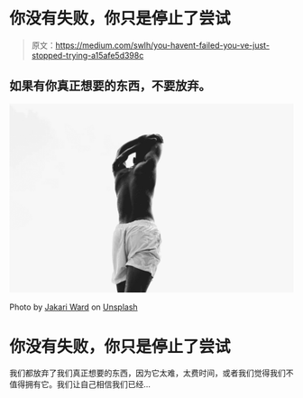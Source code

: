 # 你没有失败，你只是停止了尝试

> 原文：<https://medium.com/swlh/you-havent-failed-you-ve-just-stopped-trying-a15afe5d398c>

## 如果有你真正想要的东西，不要放弃。

![](img/44f1bf765657b5b5b5efdf1ca07cd0c2.png)

Photo by [Jakari Ward](https://unsplash.com/@lifeofkarii?utm_source=unsplash&utm_medium=referral&utm_content=creditCopyText) on [Unsplash](https://unsplash.com/?utm_source=unsplash&utm_medium=referral&utm_content=creditCopyText)

# 你没有失败，你只是停止了尝试

我们都放弃了我们真正想要的东西，因为它太难，太费时间，或者我们觉得我们不值得拥有它。我们让自己相信我们已经…